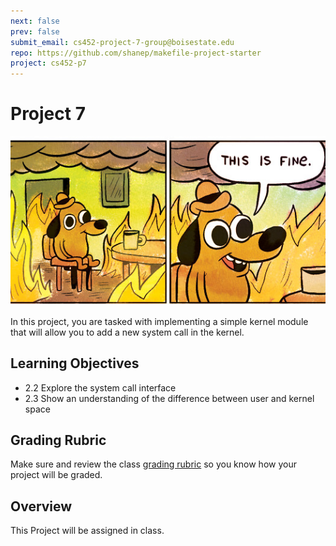 ```yaml
---
next: false
prev: false
submit_email: cs452-project-7-group@boisestate.edu
repo: https://github.com/shanep/makefile-project-starter
project: cs452-p7
---
```

# Project 7

![This is fine](./images/p7-meme.jpg)

In this project, you are tasked with implementing a simple kernel module that
will allow you to add a new system call in the kernel.

## Learning Objectives

- 2.2 Explore the system call interface
- 2.3 Show an understanding of the difference between user and kernel space

## Grading Rubric

Make sure and review the class [grading rubric](grading-rubric.md) so you know how your project will
be graded.


## Overview

This Project will be assigned in class.
